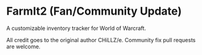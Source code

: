 # FarmIt2 (Fan/Community Update)

A customizable inventory tracker for World of Warcraft.

All credit goes to the original author CHiLLZ/e.  Community fix pull requests are welcome.
